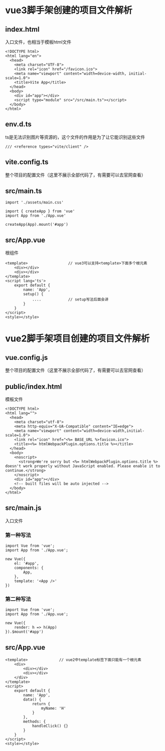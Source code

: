 # vue3脚手架创建的项目文件解析
## index.html 
入口文件，也相当于模板html文件
```
<!DOCTYPE html>
<html lang="en">
  <head>
    <meta charset="UTF-8">
    <link rel="icon" href="/favicon.ico">
    <meta name="viewport" content="width=device-width, initial-scale=1.0">
    <title>Vite App</title>
  </head>
  <body>
    <div id="app"></div>
    <script type="module" src="/src/main.ts"></script>
  </body>
</html>
```

## env.d.ts
ts是无法识别图片等资源的，这个文件的作用是为了让它能识别这些文件
```
/// <reference types="vite/client" />
```

## vite.config.ts
整个项目的配置文件（这里不展示全部代码了，有需要可以去官网查看）

## src/main.ts
```
import './assets/main.css'

import { createApp } from 'vue'
import App from './App.vue'

createApp(App).mount('#app')
```

## src/App.vue
根组件
```
<template>                  // vue3可以支持<template>下面多个根元素
    <div></div>
    <div></div>
</template>
<script lang='ts'>
    export default {
        name: 'App',
        setup() {
            ....            // setup写法后面会讲
        }
    }
</script>
<style></style>
```

# vue2脚手架项目创建的项目文件解析
## vue.config.js
整个项目的配置文件（这里不展示全部代码了，有需要可以去官网查看）

## public/index.html
模板文件
```
<!DOCTYPE html>
<html lang="">
  <head>
    <meta charset="utf-8">
    <meta http-equiv="X-UA-Compatible" content="IE=edge">
    <meta name="viewport" content="width=device-width,initial-scale=1.0">
    <link rel="icon" href="<%= BASE_URL %>favicon.ico">
    <title><%= htmlWebpackPlugin.options.title %></title>
  </head>
  <body>
    <noscript>
      <strong>We're sorry but <%= htmlWebpackPlugin.options.title %> doesn't work properly without JavaScript enabled. Please enable it to continue.</strong>
    </noscript>
    <div id="app"></div>
    <!-- built files will be auto injected -->
  </body>
</html>
```

## src/main.js
入口文件
### 第一种写法
```
import Vue from 'vue';
import App from './App.vue';

new Vue({
    el: '#app',
    components: {
        App,
    },
    template: '<App />'
})
```
### 第二种写法
```
import Vue from 'vue';
import App from './App.vue';

new Vue({
    render: h => h(App)
}).$mount('#app')
```

## src/App.vue
```
<template>              // vue2中template标签下面只能有一个根元素
    <div>
        <div></div>
        <div></div>
    </div>
</template>
<script>
    export default {
        name: 'App',
        data() {
            return {
                myName: 'H'
            }
        },
        methods: {
            handleClick() {}
        }
    }
</script>
<style></style>
```
